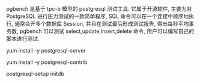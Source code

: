 

pgbench 是基于 tpc-b 模型的 postgresql 测试工具. 它属于开源软件, 主要为对 PostgreSQL 进行压力测试的一款简单程序, SQL 命令可以在一个连接中顺序地执行, 通常会开多个数据库 Session, 并且在测试最后形成测试报告, 得出每秒平均事务数, pgbench 可以测试 select,update,insert,delete 命令, 用户可以编写自己的脚本进行测试.

yum install -y postgresql-server

yum install -y postgresql-contrib

postgresql-setup initdb

